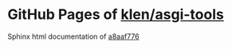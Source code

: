 GitHub Pages of [klen/asgi-tools](https://github.com/klen/asgi-tools.git)
===
Sphinx html documentation of [a8aaf776](https://github.com/klen/asgi-tools/tree/a8aaf77697f41a653c415feb059694195e249228)
